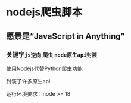 # nodejs爬虫脚本
## 愿景是“JavaScript in Anything”
### 关键字```js逆向``` ```爬虫``` ```node原生api封装```
使用Nodejs代替Python爬虫功能

封装了许多原生api

运行环境要求：node >= 18
